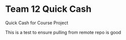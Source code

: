 # Team 12 Quick Cash

Quick Cash for Course Project

This is a test to ensure pulling from remote repo is good
